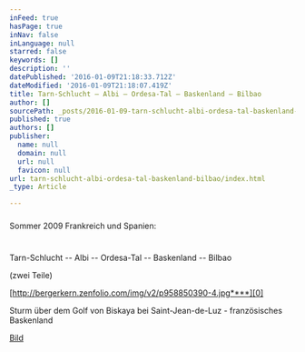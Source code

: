```yaml
---
inFeed: true
hasPage: true
inNav: false
inLanguage: null
starred: false
keywords: []
description: ''
datePublished: '2016-01-09T21:18:33.712Z'
dateModified: '2016-01-09T21:18:07.419Z'
title: Tarn-Schlucht – Albi – Ordesa-Tal – Baskenland – Bilbao
author: []
sourcePath: _posts/2016-01-09-tarn-schlucht-albi-ordesa-tal-baskenland-bilbao.md
published: true
authors: []
publisher:
  name: null
  domain: null
  url: null
  favicon: null
url: tarn-schlucht-albi-ordesa-tal-baskenland-bilbao/index.html
_type: Article

---
```

### 

Sommer 2009 Frankreich und Spanien: 

# 

Tarn-Schlucht -- Albi -- Ordesa-Tal -- Baskenland -- Bilbao

(zwei Teile)

[http://bergerkern.zenfolio.com/img/v2/p958850390-4.jpg****][0]

Sturm über dem Golf von Biskaya bei Saint-Jean-de-Luz - französisches Baskenland

[Bild][0]

[0]: http://bergerkern.zenfolio.com/img/v2/p958850390-4.jpg